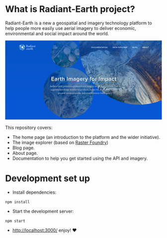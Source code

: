 # What is Radiant-Earth project?

Radiant-Earth is a new a geospatial and imagery technology platform to help people more easily use aerial imagery to deliver economic, environmental and social impact around the world.

![RADIANTEARTH](radiant-earth-cover.png)

This repository covers:
- The home page (an introduction to the platform and the wider initiative).
- The image explorer (based on [Raster Foundry](http://www.opengovpartnership.org/))
- Blog page.
- About page.
- Documentation to help you get started using the API and imagery.

# Development set up

- Install dependencies:
```
npm install
```

- Start the development server:
```
npm start
```
- [http://localhost:3000/](http://localhost:3000/) enjoy! :heart:
